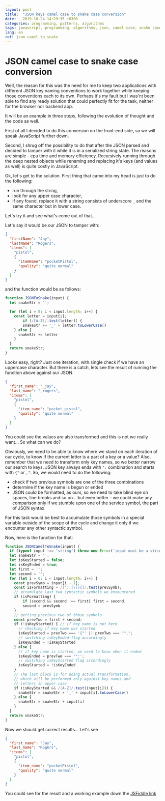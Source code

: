 ```yaml
---
layout: post
title:  "JSON keys camel case to snake case conversion"
date:   2019-10-24 14:29:35 +0300
categories: programming, patterns, algorithms
tags: javascript, programming, algorithms, json, camel case, snake case
lang: en
ref: json_camel_to_snake
---
```


# JSON camel case to snake case conversion

Well, the reason for this was the need for me to keep two applications with 
different JSON key naming conventions to work together while keeping those conventions each to its own. Perhaps it's
my fault but I was'nt been able to find any ready solution that could perfectly fit for the task, neither for the browser nor backend app. 

It will be an example in three steps, following the evolution of thought and the code as well.

First of all I decided to do this conversion on the front-end side, so we will speak JavaScript further down.

Second, I shrug off the possibility to do that after the JSON parsed and decided to tamper with it while it is in a serialized string state. 
The reasons are simple - cpu time and memory efficiency. Recursively running through the deep nested objects while renaming and replacing it's keys (and values as well) is quite costly in JavaScript.

Ok, let's get to the solution. First thing that came into my head is just to do the following:
- run through the string,
- look for any upper case character,
- if any found, replace it with a string consists of underscore `_` and the same character but in lower case.

Let's try it and see what's come out of that...

Let's say it would be our JSON to tamper with:
```JSON
{
  "firstName": "Jay",
  "lastName": "Rogers",
  "items": [
    "pistol",
    {
      "itemName": "pocketPistol",
      "quality": "quite normal"
    }
  ]
}
```
and the function would be as follows:
```javascript
function JSONToSnake(input) {
  let snakeStr = '';

  for (let i = 0; i < input.length; i++) {
  	const letter = input[i];
		if (/[A-Z]/.test(letter)) {
    	snakeStr += '_' + letter.toLowerCase()
    } else {
      snakeStr += letter
    }
  }
  return snakeStr;
}
```

Looks easy, right? Just one iteration, with single check if we have an uppercase character.
But there is a catch, lets see the result of running the function above against our JSON.

```json
{
  "first_name": "_jay",
  "last_name": "_rogers",
  "items": [
    "pistol",
    {
      "item_name": "pocket_pistol",
      "quality": "quite normal"
    }
  ]
}
```

You could see the values are also transformed and this is not we really want... So what can we do?

Obviously, we need to be able to know where we stand on each iteration of our cycle, to know if the current letter is a part of a key or a value?
Also, remember that we need to transform only key names, so we better narrow our search to keys. 
JSON key always ends with `":` combination and starts with `{"` or `,"`. So, we would need to do the following: 
- check if two previous symbols are one of the three combinations
- determine if the key name is begun or ended
- JSON could be formatted, as ours, so we need to take blind eye on spaces, line breaks and so on... but even better - we could make any comparison only if we stumble upon one of the 
service symbol, the part of JSON syntax.

For this task would be best to accumulate those symbols in a special variable outside of the scope of the cycle and change it only if we encounter any other syntactic symbol.

Now, here is the function for that:

```javascript
function JSONCamelToSnake(input) {
  if (typeof input !== 'string') throw new Error('input must be a string');
  let snakeStr = '';
  let isKeyStarted = false;
  let isKeyEnded = true;
  let first = '';
  let second = '';
  for (let i = 0; i < input.length; i++) {
  	const prevSymb = input[i - 1];
    const isFormatting = /[":,[\]}{]/.test(prevSymb);
    // accumulate last two syntactic symbols we encountered
    if (isFormatting) {
    	if (second && second !== first) first = second;
    	second = prevSymb
    }
    // getting previous two of those symbols
    const prevTwo = first + second;
    if (!isKeyStarted) { // if key name is not here
      // checking if key name was started
      isKeyStarted = prevTwo === '{"' || prevTwo === '",';
      // switching isKeyEnded flag accordingly
      isKeyEnded = !isKeyStarted
    } else {
      // if key name is started, we need to know when it ended
      isKeyEnded = prevTwo === '":';
      // switching isKeyStarted flag accordingly
      isKeyStarted = !isKeyEnded
    }
    // The last block is for doing actual transformation,
    // which will be performed only against key names and
    // letters in upper case
    if (isKeyStarted && /[A-Z]/.test(input[i])) {
      snakeStr = snakeStr + '_' + input[i].toLowerCase()
    } else {
      snakeStr = snakeStr + input[i]
    }
  }
  return snakeStr;
}
```

Now we should get correct results... Let's see

```json
{
  "first_name": "Jay",
  "last_name": "Rogers",
  "items": [
    "pistol",
    {
      "item_name": "pocketPistol",
      "quality": "quite normal"
    }
  ]
}
```

You could see for the result and a working example down the [JSFiddle link](https://jsfiddle.net/horlet/69eLvb5r/)

